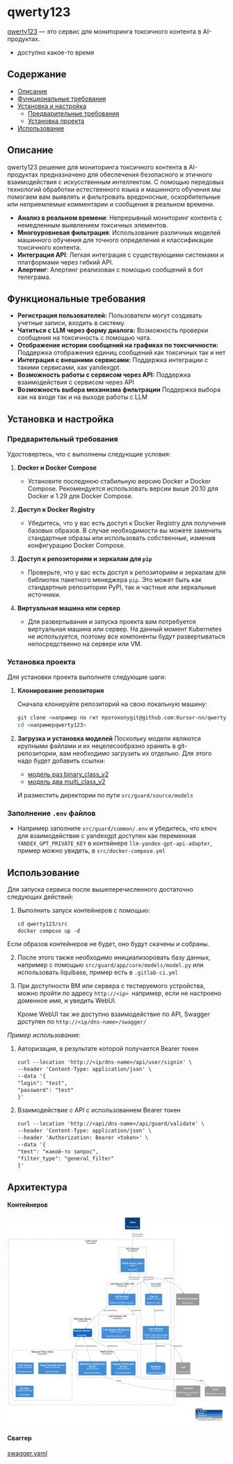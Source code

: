 # qwerty123

[qwerty123](http://demo.kozachuk.tech) — это сервис для мониторинга токсичного контента в AI-продуктах.
- доступно какое-то время

## Содержание

- [Описание](#описание)
- [Функциональные требования](#функциональные-требования)
- [Установка и настройка](#установка-и-настройка)
  - [Предварительные требования](#предварительные-требования)
  - [Установка проекта](#установка-проекта)
- [Использование](#использование)

## Описание

qwerty123 решение для мониторинга токсичного контента в AI-продуктах предназначено для обеспечения безопасного и этичного взаимодействия с искусственным интеллектом. С помощью передовых технологий обработки естественного языка и машинного обучения мы помогаем вам выявлять и фильтровать вредоносные, оскорбительные или неприемлемые комментарии и сообщения в реальном времени.

- **Анализ в реальном времени**: Непрерывный мониторинг контента с немедленным выявлением токсичных элементов.
- **Многоуровневая фильтрация**: Использование различных моделей машинного обучения для точного определения и классификации токсичного контента.
- **Интеграция API**: Легкая интеграция с существующими системами и платформами через гибкий API.
- **Алертинг**: Алертинг реализован с помощью сообщений в бот телеграма.

## Функциональные требования

- **Регистрация пользователей:** Пользователи могут создавать учетные записи, входить в систему.
- **Чатиться с LLM через форму диалога:** Возможность проверки сообщения на токсичность с помощью чата.
- **Отображение истории сообщений на графиках по токсчичности:** Поддержка отображения единиц сообщений как токсичных так и нет
- **Интеграция с внешними сервисами:** Поддержка интеграции с такими сервисами, как yandexgpt.
- **Возможность работы с сервисом через API:** Поддержка взаимодействия с сервисом через API
- **Возможность выбора механизма фильтрации** Поддержка выбора как на входе так и на выходе работы с LLM

## Установка и настройка

### Предварительный требования

Удостовертесь, что с выполнены следующие условия:

1. **Docker и Docker Compose**
   - Установите последнюю стабильную версию Docker и Docker Compose. Рекомендуется использовать версии выше 20.10 для Docker и 1.29 для Docker Compose.

2. **Доступ к Docker Registry**
   - Убедитесь, что у вас есть доступ к Docker Registry для получения базовых образов. В случае необходимости вы можете заменить стандартные образы или использовать собственные, изменив конфигурацию Docker Compose.

3. **Доступ к репозиториям и зеркалам для `pip`**
   - Проверьте, что у вас есть доступ к репозиториям и зеркалам для библиотек пакетного менеджера `pip`. Это может быть как стандартные репозитории PyPI, так и частные или зеркальные источники.

4. **Виртуальная машина или сервер**
   - Для развертывания и запуска проекта вам потребуется виртуальная машина или сервер. На данный момент Kubernetes не используется, поэтому все компоненты будут развертываться непосредственно на сервере или VM.

### Установка проекта

Для установки проекта выполните следующие шаги:

1. **Клонирование репозитория**

   Сначала клонируйте репозиторий на свою локальную машину:
   ```bash
   git clone <например по гит протоколуgit@github.com:Kursor-nn/qwerty123.git>
   cd <напримерqwerty123>
   ```

2. **Загрузка и установка моделей**
    Поскольку модели являются крупными файлами и их нецелесообразно хранить в git-репозитории, вам необходимо загрузить их отдельно. Для этого надо будет добавить ссылки:
    - [модель раз binary_class_v2](https://drive.google.com/drive/u/0/folders/1TAUbt-5WsgVlikBKvrr37_hMQfqlmIvZ)
    - [модель два multi_class_v2](https://drive.google.com/drive/u/0/folders/1cldfOs5R2_1aileYEbRkyGo3gb9aBAJ5)

    И разместить директории по пути `src/guard/source/models`

### Заполнение `.env` файлов

- Например заполните `src/guard/common/.env` и убедитесь, что ключ для взаимодействия с yandexgpt доступен как переменная `YANDEX_GPT_PRIVATE_KEY` в контейнере `llm-yandex-gpt-api-adapter`, пример можно увидеть, в `src/docker-compose.yml`

## Использование

Для запуска сервиса после вышеперечисленного достаточно следующих действий:

1. Выполнить запуск контейнеров с помощью:
    ```
    cd qwerty123/src
    docker compose up -d
    ```
Если образов контейнеров не будет, оно будут скачены и собраны.

2. После этого также необходимо инициализоровать базу данных, например с помощью `src/guard/app/core/models/model.py` или использовать liquibase, пример есть в `.gitlab-ci.yml`

3. При доступности ВМ или сервера с тестируемого устройства, можно пройти по адресу `http://<ip> `например, если не настроено доменное имя, и уведить WebUI.

    Кроме WebUI так же доступно взаимодействие по API, Swagger доступен по `http://<ip/dns-name>/swagger/`

*Пример использования*:
1. Авторизация, в результате которой получается Bearer токен
    ```
    curl --location 'http://<ip/dns-name>/api/user/signin' \
    --header 'Content-Type: application/json' \
    --data '{
    "login": "test",
    "password": "test"
    }'
    ```
2. Взаимодействие с API с использованием Bearer токен
    ```
    curl --location 'http://<api/dns-name>/api/guard/validate' \
    --header 'Content-Type: application/json' \
    --header 'Authorization: Bearer <token>' \
    --data '{
    "text": "какой-то запрос",
    "filter_type": "general_filter"
    }'
    ```

## Архитектура
#### Контейнеров
![1_container.png](src%2Fdocs%2Farch%2F2_container%2F1_container.png)
#### Сваггер
[swagger.yaml](src%2Fdocs%2Fswagger.yaml)

